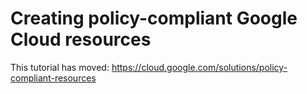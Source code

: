 # Creating policy-compliant Google Cloud resources

This tutorial has moved:
https://cloud.google.com/solutions/policy-compliant-resources
